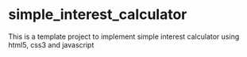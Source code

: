 # simple_interest_calculator

This is a template project to implement simple interest calculator using html5, css3 and javascript
